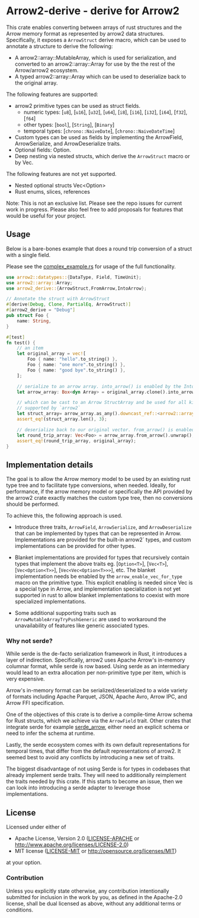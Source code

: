 # Arrow2-derive - derive for Arrow2

This crate enables converting between arrays of rust structures and the Arrow memory format as represented by arrow2 data structures. Specifically, it exposes a `ArrowStruct` derive macro, which can be used to annotate a structure to derive the following:
- A arrow2::array::MutableArray, which is used for serialization, and converted to an arrow2::array::Array for use by the the rest of the Arrow/arrow2 ecosystem.
- A typed arrow2::array::Array which can be used to deserialize back to the original array.

The following features are supported:

- arrow2 primitive types can be used as struct fields.
    - numeric types: [`u8`], [`u16`], [`u32`], [`u64`], [`i8`], [`i16`], [`i32`], [`i64`], [`f32`], [`f64`]
    - other types: [`bool`], [`String`], [`Binary`]
    - temporal types: [`chrono::NaiveDate`], [`chrono::NaiveDateTime`]
- Custom types can be used as fields by implementing the ArrowField, ArrowSerialize, and ArrowDeserialize traits.
- Optional fields: Option<T>.
- Deep nesting via nested structs, which derive the `ArrowStruct` macro or by Vec<T>.

The following features are not yet supported. 

- Nested optional structs Vec<Option<T>>
- Rust enums, slices, references

Note: This is not an exclusive list. Please see the repo issues for current work in progress. Please also feel free to add proposals for features that would be useful for your project.
## Usage

Below is a bare-bones example that does a round trip conversion of a struct with a single field. 

Please see the [complex_example.rs](./tests/complex_example.rs) for usage of the full functionality.

```rust
use arrow2::datatypes::{DataType, Field, TimeUnit};
use arrow2::array::Array;
use arrow2_derive::{ArrowStruct,FromArrow,IntoArrow};

// Annotate the struct with ArrowStruct
#[derive(Debug, Clone, PartialEq, ArrowStruct)]
#[arrow2_derive = "Debug"]
pub struct Foo {
    name: String,
}

#[test]
fn test() {
    // an item
    let original_array = vec![
        Foo { name: "hello".to_string() },
        Foo { name: "one more".to_string() },
        Foo { name: "good bye".to_string() },
    ];

    // serialize to an arrow array. into_arrow() is enabled by the IntoArrow trait
    let arrow_array: Box<dyn Array> = original_array.clone().into_arrow().unwrap();

    // which can be cast to an Arrow StructArray and be used for all kinds of IPC, FFI, etc. 
    // supported by `arrow2`
    let struct_array= arrow_array.as_any().downcast_ref::<arrow2::array::StructArray>().unwrap();
    assert_eq!(struct_array.len(), 3);

    // deserialize back to our original vector. from_arrow() is enabled by the FromArrow trait
    let round_trip_array: Vec<Foo> = arrow_array.from_arrow().unwrap();
    assert_eq!(round_trip_array, original_array);
}
```

## Implementation details

The goal is to allow the Arrow memory model to be used by an existing rust type tree and to facilitate type conversions, when needed. Ideally, for performance, if the arrow memory model or specifically the API provided by the arrow2 crate exactly matches the custom type tree, then no conversions should be performed.

To achieve this, the following approach is used. 

- Introduce three traits, `ArrowField`, `ArrowSerialize`, and `ArrowDeserialize` that can be implemented by types that can be represented in Arrow. Implementations are provided for the built-in arrow2` types, and custom implementations can be provided for other types.

- Blanket implementations are provided for types that recursively contain types that implement the above traits eg. [`Option<T>`], [`Vec<T>`], [`Vec<Option<T>>`], [`Vec<Vec<Option<T>>>`], etc. The blanket implementation needs be enabled by the `arrow_enable_vec_for_type` macro on the primitive type. This explicit enabling is needed since Vec<u8> is a special type in Arrow, and implementation specialization is not yet supported in rust to allow blanket implementations to coexist with more specialized implementations.

- Some additional supporting traits such as `ArrowMutableArrayTryPushGeneric` are used to workaround the unavailability of features like generic associated types.

### Why not serde?

While serde is the de-facto serialization framework in Rust, it introduces a layer of indirection.
Specifically, arrow2 uses Apache Arrow's in-memory columnar format, while serde is row based.
Using serde as an intermediary would lead to an extra allocation per non-primitive type per item, which is very expensive.

Arrow's in-memory format can be serialized/deserialized to a wide variety of formats including Apache Parquet, JSON, Apache Avro, Arrow IPC, and Arrow FFI specification.

One of the objectives of this crate is to derive a compile-time Arrow schema for Rust structs, which we achieve via the `ArrowField` trait.
Other crates that integrate serde for example [serde_arrow](https://github.com/chmp/serde_arrow), 
either need an explicit schema or need to infer the schema at runtime.

Lastly, the serde ecosystem comes with its own default representations for temporal times, that differ from the default representations of arrow2. It seemed best to avoid any conflicts by introducing a new set of traits.

The biggest disadvantage of not using Serde is for types in codebases that already implement serde traits.
They will need to additionally reimplement the traits needed by this crate.
If this starts to become an issue, then we can look into introducing a serde adapter to leverage those implementations.
## License

Licensed under either of

 * Apache License, Version 2.0 ([LICENSE-APACHE](LICENSE-APACHE) or http://www.apache.org/licenses/LICENSE-2.0)
 * MIT license ([LICENSE-MIT](LICENSE-MIT) or http://opensource.org/licenses/MIT)

at your option.

### Contribution

Unless you explicitly state otherwise, any contribution intentionally submitted for inclusion in the work by you, as defined in the Apache-2.0 license, shall be dual licensed as above, without any additional terms or conditions.
